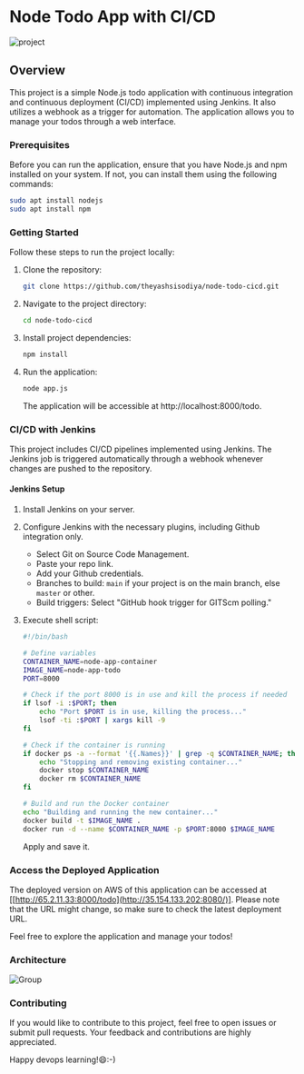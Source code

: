 


# Node Todo App with CI/CD

![project](https://github.com/theyashsisodiya/node-todo-cicd/assets/97979728/65c5be9c-0d8d-443d-b0a9-fc6d452ec0a2)

## Overview

This project is a simple Node.js todo application with continuous integration and continuous deployment (CI/CD) implemented using Jenkins. It also utilizes a webhook as a trigger for automation. The application allows you to manage your todos through a web interface.

### Prerequisites

Before you can run the application, ensure that you have Node.js and npm installed on your system. If not, you can install them using the following commands:

```bash
sudo apt install nodejs
sudo apt install npm
```

### Getting Started

Follow these steps to run the project locally:

1. Clone the repository:

   ```bash
   git clone https://github.com/theyashsisodiya/node-todo-cicd.git
   ```

2. Navigate to the project directory:

   ```bash
   cd node-todo-cicd
   ```

3. Install project dependencies:

   ```bash
   npm install
   ```

4. Run the application:

   ```bash
   node app.js
   ```

   The application will be accessible at http://localhost:8000/todo.

### CI/CD with Jenkins

This project includes CI/CD pipelines implemented using Jenkins. The Jenkins job is triggered automatically through a webhook whenever changes are pushed to the repository.

#### Jenkins Setup

1. Install Jenkins on your server.

2. Configure Jenkins with the necessary plugins, including Github integration only.

   - Select Git on Source Code Management.
   - Paste your repo link.
   - Add your Github credentials.
   - Branches to build: `main` if your project is on the main branch, else `master` or other.
   - Build triggers: Select "GitHub hook trigger for GITScm polling."

3. Execute shell script:

   ```bash
   #!/bin/bash

   # Define variables
   CONTAINER_NAME=node-app-container
   IMAGE_NAME=node-app-todo
   PORT=8000

   # Check if the port 8000 is in use and kill the process if needed
   if lsof -i :$PORT; then
       echo "Port $PORT is in use, killing the process..."
       lsof -ti :$PORT | xargs kill -9
   fi

   # Check if the container is running
   if docker ps -a --format '{{.Names}}' | grep -q $CONTAINER_NAME; then
       echo "Stopping and removing existing container..."
       docker stop $CONTAINER_NAME
       docker rm $CONTAINER_NAME
   fi

   # Build and run the Docker container
   echo "Building and running the new container..."
   docker build -t $IMAGE_NAME .
   docker run -d --name $CONTAINER_NAME -p $PORT:8000 $IMAGE_NAME
   ```

   Apply and save it.

### Access the Deployed Application

The deployed version on AWS of this application can be accessed at [[http://65.2.11.33:8000/todo](http://35.154.133.202:8080/)]. Please note that the URL might change, so make sure to check the latest deployment URL.

Feel free to explore the application and manage your todos!

### Architecture

![Group](https://github.com/theyashsisodiya/node-todo-cicd/assets/97979728/92860446-c0c4-4378-92e6-bc7ec198ec46)

### Contributing

If you would like to contribute to this project, feel free to open issues or submit pull requests. Your feedback and contributions are highly appreciated.

Happy devops learning!😄:-)
